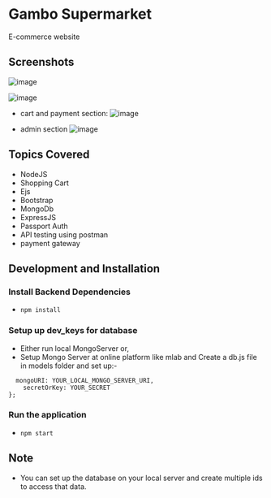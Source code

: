 
# Gambo Supermarket
E-commerce website
## Screenshots
![image](https://user-images.githubusercontent.com/60548718/98374384-972d1800-2066-11eb-84c8-497446156752.png)

![image](https://user-images.githubusercontent.com/60548718/98374742-21757c00-2067-11eb-9b6b-f014994f127c.png)

- cart and payment section:
![image](https://user-images.githubusercontent.com/60548718/98374855-4c5fd000-2067-11eb-8606-88d3cbfbf3ba.png)

- admin section
![image](https://user-images.githubusercontent.com/60548718/98374951-71ecd980-2067-11eb-93f0-721183dd4f96.png)


## Topics Covered
- NodeJS
- Shopping Cart
- Ejs
- Bootstrap
- MongoDb
- ExpressJS
- Passport Auth
- API testing using postman
- payment gateway
## Development and Installation
### Install Backend Dependencies

 - `npm install`


### Setup up dev_keys for database
- Either run local MongoServer or,
- Setup Mongo Server at online platform like mlab and Create a db.js file in models folder and set up:-

```module.exports = {
  mongoURI: YOUR_LOCAL_MONGO_SERVER_URI,
	secretOrKey: YOUR_SECRET
}; 
```
### Run the application
- `npm start`

## Note
- You can set up the database on your local server  and create multiple ids to access that data. 
